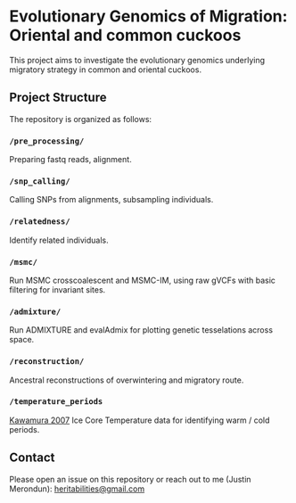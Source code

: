 # Evolutionary Genomics of Migration: Oriental and common cuckoos 

This project aims to investigate the evolutionary genomics underlying migratory strategy in common and oriental cuckoos.

## Project Structure

The repository is organized as follows:

### `/pre_processing/`
Preparing fastq reads, alignment. 

### `/snp_calling/`
Calling SNPs from alignments, subsampling individuals. 

### `/relatedness/`
Identify related individuals. 

### `/msmc/`
Run MSMC crosscoalescent and MSMC-IM, using raw gVCFs with basic filtering for invariant sites. 

### `/admixture/`
Run ADMIXTURE and evalAdmix for plotting genetic tesselations across space. 

### `/reconstruction/`
Ancestral reconstructions of overwintering and migratory route. 

### `/temperature_periods`
[Kawamura 2007](https://www.ncei.noaa.gov/access/metadata/landing-page/bin/iso?id=noaa-icecore-6076) Ice Core Temperature data for identifying warm / cold periods. 

## Contact

Please open an issue on this repository or reach out to me (Justin Merondun): heritabilities@gmail.com
